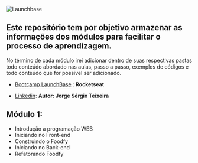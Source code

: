   ![Launchbase](https://camo.githubusercontent.com/3841f3ff8a89177dd92d4e29f75fbf9590a1a043/68747470733a2f2f726f636b6574736561742d63646e2e73332d73612d656173742d312e616d617a6f6e6177732e636f6d2f626f6f7463616d702d6c61756e6368626173652e706e67)



## Este repositório tem por objetivo armazenar as informações dos módulos para facilitar o processo de aprendizagem. 

No término de cada módulo irei adicionar dentro de suas respectivas pastas todo conteúdo abordado nas aulas, passo a passo, exemplos de códigos e todo conteúdo que for possível ser adicionado.

- [Bootcamp LaunchBase](https://rocketseat.com.br/) : **Rocketseat**

- [Linkedin](https://www.linkedin.com/in/jorgestjr/): **Autor: Jorge Sérgio Teixeira**

## Módulo 1:
- Introdução a programação WEB
- Iniciando no Front-end
- Construindo o Foodfy
- Iniciando no Back-end
- Refatorando Foodfy
